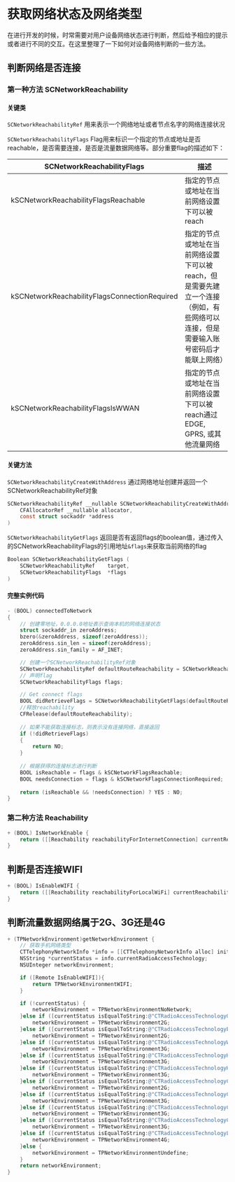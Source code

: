 # 获取网络状态及网络类型
在进行开发的时候，时常需要对用户设备网络状态进行判断，然后给予相应的提示或者进行不同的交互。在这里整理了一下如何对设备网络判断的一些方法。

## 判断网络是否连接 

### 第一种方法 SCNetworkReachability
#### 关键类
`SCNetworkReachabilityRef` 用来表示一个网络地址或者节点名字的网络连接状况

`SCNetworkReachabilityFlags` Flag用来标识一个指定的节点或地址是否reachable，是否需要连接，是否是流量数据网络等。部分重要flag的描述如下：

| SCNetworkReachabilityFlags | 描述 |
| - | - |
| kSCNetworkReachabilityFlagsReachable | 指定的节点或地址在当前网络设置下可以被reach |
| kSCNetworkReachabilityFlagsConnectionRequired | 指定的节点或地址在当前网络设置下可以被reach，但是需要先建立一个连接（例如，有些网络可以连接，但是需要输入账号密码后才能联上网络） |
| kSCNetworkReachabilityFlagsIsWWAN | 指定的节点或地址在当前网络设置下可以被reach通过EDGE, GPRS, 或其他流量网络 |

#### 关键方法
`SCNetworkReachabilityCreateWithAddress` 通过网络地址创建并返回一个SCNetworkReachabilityRef对象

```objective-c
SCNetworkReachabilityRef __nullable SCNetworkReachabilityCreateWithAddress (
    CFAllocatorRef __nullable allocator,
    const struct sockaddr *address
)	
```

`SCNetworkReachabilityGetFlags` 返回是否有返回flags的boolean值，通过传入的SCNetworkReachabilityFlags的引用地址`&flags`来获取当前网络的flag

```objective-c
Boolean SCNetworkReachabilityGetFlags (
    SCNetworkReachabilityRef	target,
    SCNetworkReachabilityFlags	*flags
)
```


#### 完整实例代码
```objective-c
- (BOOL) connectedToNetwork
{
    // 创建零地址，0.0.0.0地址表示查询本机的网络连接状态
    struct sockaddr_in zeroAddress;
    bzero(&zeroAddress, sizeof(zeroAddress));
    zeroAddress.sin_len = sizeof(zeroAddress);
    zeroAddress.sin_family = AF_INET;

    // 创建一个SCNetworkReachabilityRef对象
    SCNetworkReachabilityRef defaultRouteReachability = SCNetworkReachabilityCreateWithAddress(NULL, (struct sockaddr *)&zeroAddress);
    // 声明flag
    SCNetworkReachabilityFlags flags;

    // Get connect flags
    BOOL didRetrieveFlags = SCNetworkReachabilityGetFlags(defaultRouteReachability, &flags);
    //释放reachability
    CFRelease(defaultRouteReachability);
    
    // 如果不能获取连接标志，则表示没有连接网络，直接返回
    if (!didRetrieveFlags)
    {
        return NO;
    }
    
    // 根据获得的连接标志进行判断 
    BOOL isReachable = flags & kSCNetworkFlagsReachable;
    BOOL needsConnection = flags & kSCNetworkFlagsConnectionRequired;
    
    return (isReachable && !needsConnection) ? YES : NO;
}
```

### 第二种方法 Reachability
```objective-c
+ (BOOL) IsNetworkEnable {
    return ([[Reachability reachabilityForInternetConnection] currentReachabilityStatus] != NotReachable);
}
```

## 判断是否连接WIFI
```objective-c
+ (BOOL) IsEnableWIFI {
    return ([[Reachability reachabilityForLocalWiFi] currentReachabilityStatus] != NotReachable);
}
```

## 判断流量数据网络属于2G、3G还是4G
```objective-c
+ (TPNetworkEnvironment)getNetworkEnvironment {
    // 获取手机网络类型
    CTTelephonyNetworkInfo *info = [[CTTelephonyNetworkInfo alloc] init];
    NSString *currentStatus = info.currentRadioAccessTechnology;
    NSUInteger networkEnvironment;

    if ([Remote IsEnableWIFI]){
        return TPNetworkEnvironmentWIFI;
    }

    if (!currentStatus) {
        networkEnvironment = TPNetworkEnvironmentNoNetwork;
    }else if ([currentStatus isEqualToString:@"CTRadioAccessTechnologyGPRS"]) { //GPRS
        networkEnvironment = TPNetworkEnvironment2G;
    }else if ([currentStatus isEqualToString:@"CTRadioAccessTechnologyEdge"]) { //Edge
        networkEnvironment = TPNetworkEnvironment2G;
    }else if ([currentStatus isEqualToString:@"CTRadioAccessTechnologyWCDMA"]){ //3G
        networkEnvironment = TPNetworkEnvironment3G;
    }else if ([currentStatus isEqualToString:@"CTRadioAccessTechnologyHSDPA"]){ //3G
        networkEnvironment = TPNetworkEnvironment3G;
    }else if ([currentStatus isEqualToString:@"CTRadioAccessTechnologyHSUPA"]){ //3G
        networkEnvironment = TPNetworkEnvironment3G;
    }else if ([currentStatus isEqualToString:@"CTRadioAccessTechnologyCDMA1x"]){ //2G
        networkEnvironment = TPNetworkEnvironment2G;
    }else if ([currentStatus isEqualToString:@"CTRadioAccessTechnologyCDMAEVDORev0"]){ //3G
        networkEnvironment = TPNetworkEnvironment3G;
    }else if ([currentStatus isEqualToString:@"CTRadioAccessTechnologyCDMAEVDORevA"]){ //3G
        networkEnvironment = TPNetworkEnvironment3G;
    }else if ([currentStatus isEqualToString:@"CTRadioAccessTechnologyCDMAEVDORevB"]){ //3G
        networkEnvironment = TPNetworkEnvironment3G;
    }else if ([currentStatus isEqualToString:@"CTRadioAccessTechnologyLTE"]){ //4G
        networkEnvironment = TPNetworkEnvironment4G;
    }else {
        networkEnvironment = TPNetworkEnvironmentUndefine;
    }
    return networkEnvironment;
}
```

